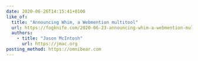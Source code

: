 ```yaml
---
date: 2020-06-26T14:15:41+0100
like_of:
  title: "Announcing Whim, a Webmention multitool"
  url: https://fogknife.com/2020-06-23-announcing-whim-a-webmention-multitool.html
  authors:
    - title: "Jason McIntosh"
      url: https://jmac.org
posting_method: https://omnibear.com
---
```

